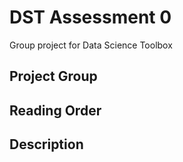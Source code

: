 # DST Assessment 0
Group project for Data Science Toolbox
## Project Group 

## Reading Order

## Description
